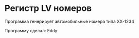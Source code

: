 # Регистр LV номеров

Программа генерирует автомобильные номера типа XX-1234

Программу сделал: Eddy
